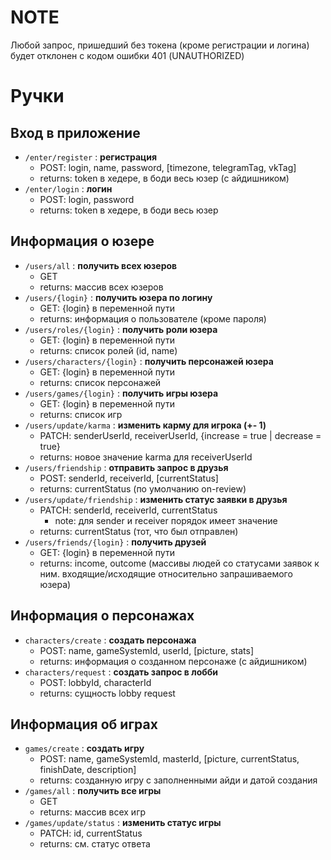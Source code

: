 # NOTE

Любой запрос, пришедший без токена (кроме регистрации и логина) будет отклонен с кодом ошибки 401 (UNAUTHORIZED)

# Ручки

## Вход в приложение

- `/enter/register` : **регистрация**
    - POST: login, name, password, [timezone, telegramTag, vkTag]
    - returns: token в хедере, в боди весь юзер (с айдишником)
- `/enter/login` : **логин**
    - POST: login, password
    - returns: token в хедере, в боди весь юзер

## Информация о юзере

- `/users/all` : **получить всех юзеров**
    - GET
    - returns: массив всех юзеров
- `/users/{login}` : **получить юзера по логину**
    - GET: {login} в переменной пути
    - returns: информация о пользователе (кроме пароля)
- `/users/roles/{login}` : **получить роли юзера**
    - GET: {login} в переменной пути
    - returns: список ролей (id, name)
- `/users/characters/{login}` : **получить персонажей юзера**
    - GET: {login} в переменной пути
    - returns: список персонажей
- `/users/games/{login}` : **получить игры юзера**
    - GET: {login} в переменной пути
    - returns: список игр
- `/users/update/karma` : **изменить карму для игрока (+- 1)**
    - PATCH: senderUserId, receiverUserId, {increase = true | decrease = true}
    - returns: новое значение karma для receiverUserId
- `/users/friendship` : **отправить запрос в друзья**
    - POST: senderId, receiverId, [currentStatus]
    - returns: currentStatus (по умолчанию on-review)
- `/users/update/friendship` : **изменить статус заявки в  друзья**
    - PATCH: senderId, receiverId, currentStatus
        - note: для sender и receiver порядок имеет значение
    - returns: currentStatus (тот, что был отправлен)
- `/users/friends/{login}` : **получить друзей**
    - GET: {login} в переменной пути
    - returns: income, outcome (массивы людей со статусами заявок к ним. входящие/исходящие относительно запрашиваемого юзера)

## Информация о персонажах

- `characters/create` : **создать персонажа**
    - POST: name, gameSystemId, userId, [picture, stats]
    - returns: информация о созданном персонаже (с айдишником)
- `characters/request` : **создать запрос в лобби**
    - POST: lobbyId, characterId
    - returns: сущность lobby request

## Информация об играх

- `games/create` : **создать игру**
    - POST: name, gameSystemId, masterId, [picture, currentStatus, finishDate, description]
    - returns: созданную игру с заполненными айди и датой создания
- `/games/all` : **получить все игры**
    - GET
    - returns: массив всех игр
- `/games/update/status` : **изменить статус игры**
    - PATCH: id, currentStatus
    - returns: см. статус ответа
